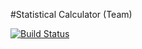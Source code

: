#Statistical Calculator (Team)

[![Build Status](https://travis-ci.com/kyoussef77/StatisticsCalculatorTeam.svg?branch=master)](https://travis-ci.com/kyoussef77/StatisticsCalculatorTeam)
